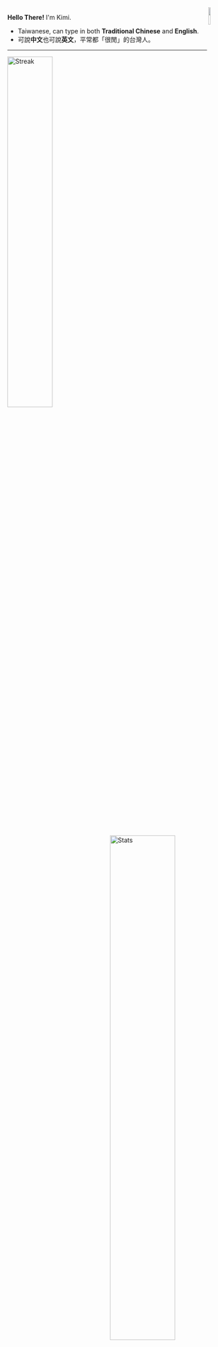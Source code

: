 <img align="right" width="10%" src="https://s3.getstickerpack.com/storage/uploads/sticker-pack/hutao/sticker_6.png?6baaddef7714bd996775ff3b50fa7bee&d=200x200">

**Hello There!** I'm Kimi.
- Taiwanese, can type in both **Traditional Chinese** and **English**.
- 可說**中文**也可說**英文**，平常都「很閒」的台灣人。

---
</p>
  <img align="left" width= "45%" src="https://github-readme-streak-stats.herokuapp.com/?user=Kimi898246&theme=dracula" alt="Streak" />
  <img align="right" width= "54%" src="https://github-readme-stats.vercel.app/api?username=Kimi898246&count_private=true&show_icons=true&line_height=20&show_icons=true&theme=dracula" alt="Stats" />
  <img align="center" width= "100%" src="https://github-readme-stats.vercel.app/api/top-langs/?username=Kimi898246&layout=compact&langs_count=8&card_width=445&show_icons=true&theme=dracula" alt="labgs" />
</p>

</p>
<p align="center">
 <img src="https://activity-graph.herokuapp.com/graph?username=Kimi898246&theme=rogue" align="center" alt="Github Activity" />
</p>

</p>
 <p align="center">
 <img align="left" height="250px" width= "50%" src="https://lanyard.cnrad.dev/api/325290687698567168" alt="Discord Status"> <!--kimi-->
 <img align="right" height="250px" width= "50%" src="https://lanyard.cnrad.dev/api/252090676068614145" alt="Discord Status"> <!--magi-->
</p>

